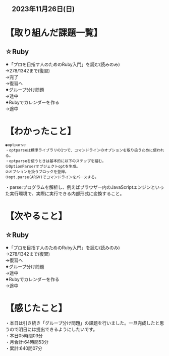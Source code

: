 ## 　2023年11月26日(日)
# 【取り組んだ課題一覧】
## ☆Ruby
⚫︎「プロを目指す人のためのRuby入門」を読む(読みのみ)<br>
→278/1342まで(復習)<br>
→完了<br>
→復習へ<br>
⚫︎グループ分け問題<br>
→途中<br>
⚫︎Rubyでカレンダーを作る<br>
→途中<br>
# 【わかったこと】
```
◉optparse
・optparseは標準ライブラリの1つで、コマンドラインのオプションを取り扱うために使われる。
・optparseを使うときは基本的に以下のステップを踏む。
①OptionParserオブジェクトoptを生成。
②オプションを扱うブロックを登録。
③opt.parse(ARGV)でコマンドラインをパースする。
```
・parse:プログラムを解析し、例えばブラウザー内のJavaScriptエンジンといった実行環境で、実際に実行できる内部形式に変換すること。
# 【次やること】
## ☆Ruby
⚫︎「プロを目指す人のためのRuby入門」を読む(読みのみ)<br>
→278/1342まで(復習)<br>
→復習へ<br>
⚫︎グループ分け問題<br>
→途中<br>
⚫︎Rubyでカレンダーを作る<br>
→途中<br>
# 【感じたこと】
・本日は引き続き「グループ分け問題」の課題を行いました。一旦完成したと思うので明日には提出できるようにしたいです。<br>
・本日05時間03分<br>
・月合計:64時間53分<br>
・累計:640間07分<br>
